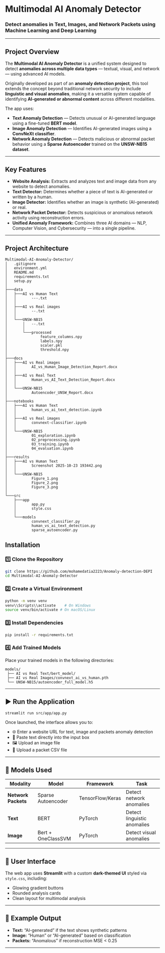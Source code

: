 # Multimodal AI Anomaly Detector

### Detect anomalies in **Text**, **Images**, and **Network Packets** using Machine Learning and Deep Learning

---

## Project Overview

The **Multimodal AI Anomaly Detector** is a unified system designed to detect **anomalies across multiple data types** — textual, visual, and network — using advanced AI models.

Originally developed as part of an **anomaly detection project**, this tool extends the concept beyond traditional network security to include **linguistic and visual anomalies**, making it a versatile system capable of identifying **AI-generated or abnormal content** across different modalities.

The app uses:

* **Text Anomaly Detection** — Detects unusual or AI-generated language using a fine-tuned **BERT model**.
* **Image Anomaly Detection** — Identifies AI-generated images using a **ConvNeXt classifier**.
* **Network Anomaly Detection** — Detects malicious or abnormal packet behavior using a **Sparse Autoencoder** trained on the **UNSW-NB15 dataset**.

---

## Key Features

* **Website Analysis:** Extracts and analyzes text and image data from any website to detect anomalies.
* **Text Detector:** Determines whether a piece of text is AI-generated or written by a human.
* **Image Detector:** Identifies whether an image is synthetic (AI-generated) or real.
* **Network Packet Detector:** Detects suspicious or anomalous network activity using reconstruction errors.
* **Unified Anomaly Framework:** Combines three AI domains — NLP, Computer Vision, and Cybersecurity — into a single pipeline.

---

## Project Architecture

```
Multimodal-AI-Anomaly-Detector/
│   .gitignore
│   environment.yml
│   README.md
│   requirements.txt
│   setup.py
│
├───data
│   ├───AI vs Human Text
│   │       ---.txt
│   │
│   ├───AI vs Real images
│   │       --.txt
│   │
│   └───UNSW-NB15
│       │   --.txt
│       │
│       └───processed
│               feature_columns.npy
│               labels.npy
│               scaler.pkl
│               threshold.npy
│
├───docs
│   ├───AI vs Real images
│   │       AI_vs_Human_Image_Detection_Report.docx
│   │
│   ├───AI vs Real Text
│   │       Human_vs_AI_Text_Detection_Report.docx
│   │
│   └───UNSW-NB15
│           Autoencoder_UNSW_Report.docx
│
├───notebooks
│   ├───AI vs Human Text
│   │       human_vs_ai_text_detection.ipynb
│   │
│   ├───AI vs Real images
│   │       convnext-classifier.ipynb
│   │
│   └───UNSW-NB15
│           01_exploration.ipynb
│           02_preprocessing.ipynb
│           03_training.ipynb
│           04_evaluation.ipynb
│
├───results
│   ├───AI vs Human Text
│   │       Screenshot 2025-10-23 193442.png
│   │
│   └───UNSW-NB15
│           Figure_1.png
│           Figure_2.png
│           Figure_3.png
│
└───src
    ├───app
    │       app.py
    │       style.css
    │
    └───models
            convnext_classifier.py
            human_vs_ai_text_detection.py
            sparse_autoencoder.py

```
## Installation

### 1️⃣ Clone the Repository

```bash
git clone https://github.com/mohamedatia2223/Anomaly-detection-DEPI
cd Multimodal-AI-Anomaly-Detector
```

### 2️⃣ Create a Virtual Environment

```bash
python -m venv venv
venv\\Scripts\\activate    # On Windows
source venv/bin/activate # On macOS/Linux
```

### 3️⃣ Install Dependencies

```bash
pip install -r requirements.txt
```

### 4️⃣ Add Trained Models

Place your trained models in the following directories:

```
models/
 ├── AI vs Real Text/bert_model/
 ├── AI vs Real Images/convnext_ai_vs_human.pth
 └── UNSW-NB15/autoencoder_full_model.h5
```

---

## ▶️ Run the Application

```bash
streamlit run src/app/app.py
```

Once launched, the interface allows you to:

* 🌐 Enter a website URL for text, image and packets anomaly detection
* 📝 Paste text directly into the input box
* 🖼️ Upload an image file
* 📡 Upload a packet CSV file

---

## 🧠 Models Used

| Modality            | Model              | Framework              | Task                        |
| ------------------- | ------------------ | ---------------------- | --------------------------- |
| **Network Packets** | Sparse Autoencoder | TensorFlow/Keras       | Detect network anomalies    |
| **Text**            | BERT               | PyTorch                | Detect linguistic anomalies |
| **Image**           | Bert + OneClassSVM | PyTorch                | Detect visual anomalies     |

---

## 🎨 User Interface

The web app uses **Streamlit** with a custom **dark-themed UI** styled via `style.css`, including:

* Glowing gradient buttons
* Rounded analysis cards
* Clean layout for multimodal analysis

---

## 🧾 Example Output

* **Text:** “AI-generated” if the text shows synthetic patterns
* **Image:** “Human” or “AI-generated” based on classification
* **Packets:** “Anomalous” if reconstruction MSE < 0.25

---

